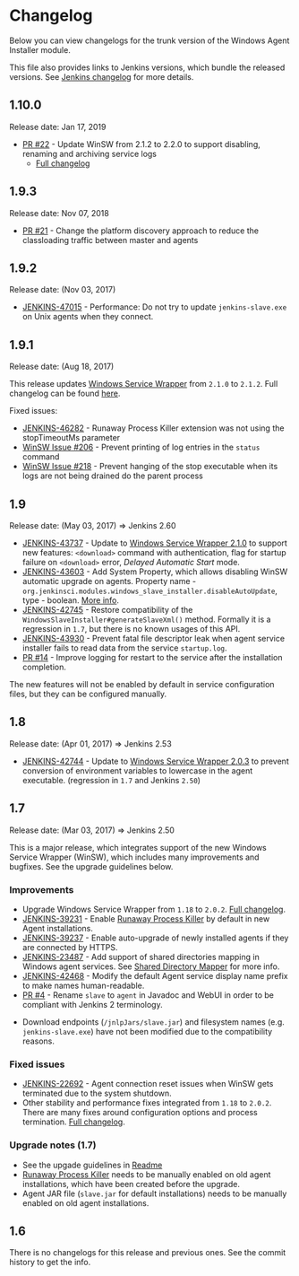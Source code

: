 Changelog
====

Below you can view changelogs for the trunk version of the Windows Agent Installer module.

This file also provides links to Jenkins versions, which bundle the released versions.
See [Jenkins changelog](https://jenkins.io/changelog/) for more details.

## 1.10.0

Release date: Jan 17, 2019

* [PR #22](https://github.com/jenkinsci/windows-slave-installer-module/pull/22) - 
Update WinSW from 2.1.2 to 2.2.0 to support disabling, renaming and archiving service logs
  * [Full changelog](https://github.com/kohsuke/winsw/blob/master/CHANGELOG.md#220)

## 1.9.3

Release date: Nov 07, 2018

* [PR #21](https://github.com/jenkinsci/windows-slave-installer-module/pull/21) -
Change the platform discovery approach to reduce the classloading traffic between master and agents

## 1.9.2

Release date: (Nov 03, 2017)

* [JENKINS-47015](https://issues.jenkins-ci.org/browse/JENKINS-47015) -
Performance: Do not try to update `jenkins-slave.exe` on Unix agents when they connect.

## 1.9.1

Release date: (Aug 18, 2017)

This release updates [Windows Service Wrapper](https://github.com/kohsuke/winsw/) from `2.1.0` to `2.1.2`.
Full changelog can be found [here](https://github.com/kohsuke/winsw/blob/master/CHANGELOG.md).

Fixed issues:

- [JENKINS-46282](https://issues.jenkins-ci.org/browse/JENKINS-46282) - Runaway Process Killer extension was not using the stopTimeoutMs parameter
- [WinSW Issue #206](https://github.com/kohsuke/winsw/issues/206) - Prevent printing of log entries in the `status` command
- [WinSW Issue #218](https://github.com/kohsuke/winsw/issues/218) - Prevent hanging of the stop executable when its logs are not being drained do the parent process

## 1.9

Release date: (May 03, 2017) => Jenkins 2.60

* [JENKINS-43737](https://issues.jenkins-ci.org/browse/JENKINS-43737) -
Update to [Windows Service Wrapper 2.1.0](https://github.com/kohsuke/winsw/blob/master/CHANGELOG.md#210) to support new features: `<download>` command with authentication, flag for startup failure on `<download>` error, _Delayed Automatic Start_ mode.
* [JENKINS-43603](https://issues.jenkins-ci.org/browse/JENKINS-43603) -
Add System Property, which allows disabling WinSW automatic upgrade on agents.
Property name - `org.jenkinsci.modules.windows_slave_installer.disableAutoUpdate`, type - boolean. 
[More info](README.md#disabling-automatic-upgrade).
* [JENKINS-42745](https://issues.jenkins-ci.org/browse/JENKINS-42745) -
Restore compatibility of the `WindowsSlaveInstaller#generateSlaveXml()` method.
Formally it is a regression in `1.7`, but there is no known usages of this API.
* [JENKINS-43930](https://issues.jenkins-ci.org/browse/JENKINS-43930) -
Prevent fatal file descriptor leak when agent service installer fails to read data from the service `startup.log`.
* [PR #14](https://github.com/jenkinsci/windows-slave-installer-module/pull/14) -
Improve logging for restart to the service after the installation completion.

The new features will not be enabled by default in service configuration files, but they can be configured manually.

## 1.8 

Release date: (Apr 01, 2017) => Jenkins 2.53

* [JENKINS-42744](https://issues.jenkins-ci.org/browse/JENKINS-42744) -
Update to [Windows Service Wrapper 2.0.3](https://github.com/kohsuke/winsw/blob/master/CHANGELOG.md#203)
to prevent conversion of environment variables to lowercase in the agent executable. 
(regression in `1.7` and Jenkins `2.50`)

## 1.7

Release date: (Mar 03, 2017) => Jenkins 2.50

This is a major release, which integrates support of the new Windows Service Wrapper (WinSW), which includes many improvements and bugfixes.
See the upgrade guidelines below.

### Improvements

* Upgrade Windows Service Wrapper from `1.18` to `2.0.2`.
[Full changelog](https://github.com/kohsuke/winsw/blob/master/CHANGELOG.md).
* [JENKINS-39231](https://issues.jenkins-ci.org/browse/JENKINS-39231) - 
Enable [Runaway Process Killer](https://github.com/kohsuke/winsw/blob/master/doc/extensions/runawayProcessKiller.md) by default in new Agent installations. 
* [JENKINS-39237](https://issues.jenkins-ci.org/browse/JENKINS-39237) - 
Enable auto-upgrade of newly installed agents if they are connected by HTTPS.
* [JENKINS-23487](https://issues.jenkins-ci.org/browse/JENKINS-23487) - 
Add support of shared directories mapping in Windows agent services.
See [Shared Directory Mapper](https://github.com/kohsuke/winsw/blob/master/doc/extensions/sharedDirectoryMapper.md) for more info.
* [JENKINS-42468](https://issues.jenkins-ci.org/browse/JENKINS-42468) - 
Modify the default Agent service display name prefix to make names human-readable.
* [PR #4](https://github.com/jenkinsci/windows-slave-installer-module/pull/4) - 
Rename `slave` to `agent` in Javadoc and WebUI in order to be compliant with Jenkins 2 terminology.
 - Download endpoints (`/jnlpJars/slave.jar`) and filesystem names (e.g. `jenkins-slave.exe`) have not been modified due to the compatibility reasons.

### Fixed issues
* [JENKINS-22692](https://issues.jenkins-ci.org/browse/JENKINS-22692) - 
Agent connection reset issues when WinSW gets terminated due to the system shutdown.
* Other stability and performance fixes integrated from `1.18` to `2.0.2`.
There are many fixes around configuration options and process termination.
[Full changelog](https://github.com/kohsuke/winsw/blob/master/CHANGELOG.md).


### Upgrade notes (1.7)
* See the upgade guidelines in [Readme](./README.md)
* [Runaway Process Killer](https://github.com/kohsuke/winsw/blob/master/doc/extensions/runawayProcessKiller.md) needs to be manually enabled on old agent installations, which have been created before the upgrade.
* Agent JAR file (`slave.jar` for default installations) needs to be manually enabled on old agent installations.

## 1.6

There is no changelogs for this release and previous ones.
See the commit history to get the info.
